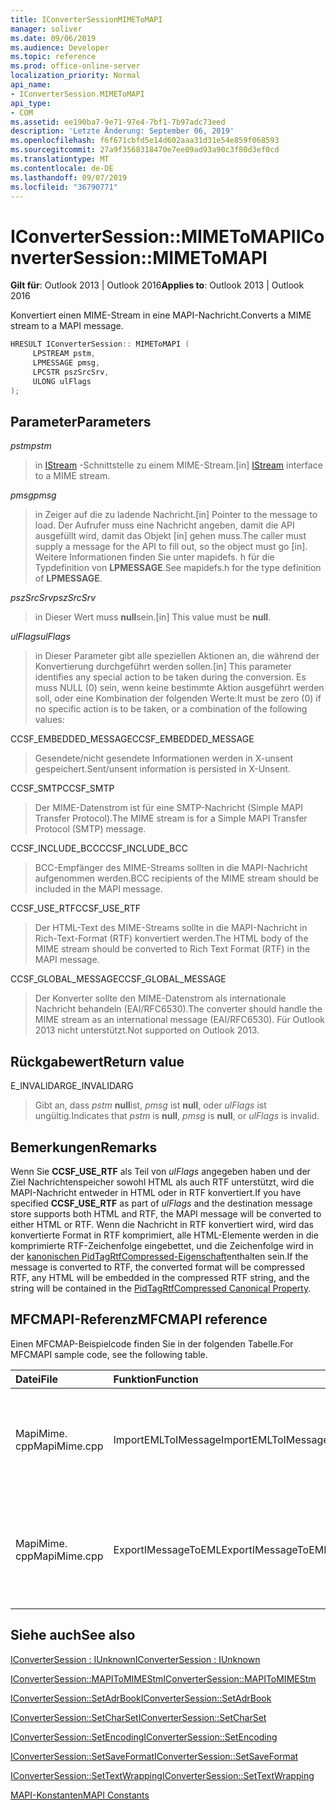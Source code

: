 ```yaml
---
title: IConverterSessionMIMEToMAPI
manager: soliver
ms.date: 09/06/2019
ms.audience: Developer
ms.topic: reference
ms.prod: office-online-server
localization_priority: Normal
api_name:
- IConverterSession.MIMEToMAPI
api_type:
- COM
ms.assetid: ee190ba7-9e71-97e4-7bf1-7b97adc73eed
description: 'Letzte Änderung: September 06, 2019'
ms.openlocfilehash: f6f671cbfd5e14d602aaa31d31e54e859f068593
ms.sourcegitcommit: 27a9f3568318470e7ee09ad93a90c3f80d3ef0cd
ms.translationtype: MT
ms.contentlocale: de-DE
ms.lasthandoff: 09/07/2019
ms.locfileid: "36790771"
---
```

# <a name="iconvertersessionmimetomapi"></a><span data-ttu-id="8fae4-103">IConverterSession::MIMEToMAPI</span><span class="sxs-lookup"><span data-stu-id="8fae4-103">IConverterSession::MIMEToMAPI</span></span>

  
  
<span data-ttu-id="8fae4-104">**Gilt für**: Outlook 2013 | Outlook 2016</span><span class="sxs-lookup"><span data-stu-id="8fae4-104">**Applies to**: Outlook 2013 | Outlook 2016</span></span> 
  
<span data-ttu-id="8fae4-105">Konvertiert einen MIME-Stream in eine MAPI-Nachricht.</span><span class="sxs-lookup"><span data-stu-id="8fae4-105">Converts a MIME stream to a MAPI message.</span></span>
  
```cpp
HRESULT IConverterSession:: MIMEToMAPI ( 
     LPSTREAM pstm, 
     LPMESSAGE pmsg, 
     LPCSTR pszSrcSrv, 
     ULONG ulFlags 
);
```

## <a name="parameters"></a><span data-ttu-id="8fae4-106">Parameter</span><span class="sxs-lookup"><span data-stu-id="8fae4-106">Parameters</span></span>

 <span data-ttu-id="8fae4-107">_pstm_</span><span class="sxs-lookup"><span data-stu-id="8fae4-107">_pstm_</span></span>
  
> <span data-ttu-id="8fae4-108">in [IStream](https://msdn.microsoft.com/library/aa380034%28VS.85%29.aspx) -Schnittstelle zu einem MIME-Stream.</span><span class="sxs-lookup"><span data-stu-id="8fae4-108">[in] [IStream](https://msdn.microsoft.com/library/aa380034%28VS.85%29.aspx) interface to a MIME stream.</span></span> 
    
 <span data-ttu-id="8fae4-109">_pmsg_</span><span class="sxs-lookup"><span data-stu-id="8fae4-109">_pmsg_</span></span>
  
> <span data-ttu-id="8fae4-110">in Zeiger auf die zu ladende Nachricht.</span><span class="sxs-lookup"><span data-stu-id="8fae4-110">[in] Pointer to the message to load.</span></span> <span data-ttu-id="8fae4-111">Der Aufrufer muss eine Nachricht angeben, damit die API ausgefüllt wird, damit das Objekt [in] gehen muss.</span><span class="sxs-lookup"><span data-stu-id="8fae4-111">The caller must supply a message for the API to fill out, so the object must go [in].</span></span> <span data-ttu-id="8fae4-112">Weitere Informationen finden Sie unter mapidefs. h für die Typdefinition von **LPMESSAGE**.</span><span class="sxs-lookup"><span data-stu-id="8fae4-112">See mapidefs.h for the type definition of **LPMESSAGE**.</span></span>
    
 <span data-ttu-id="8fae4-113">_pszSrcSrv_</span><span class="sxs-lookup"><span data-stu-id="8fae4-113">_pszSrcSrv_</span></span>
  
> <span data-ttu-id="8fae4-114">in Dieser Wert muss **null**sein.</span><span class="sxs-lookup"><span data-stu-id="8fae4-114">[in] This value must be **null**.</span></span>
    
 <span data-ttu-id="8fae4-115">_ulFlags_</span><span class="sxs-lookup"><span data-stu-id="8fae4-115">_ulFlags_</span></span>
  
> <span data-ttu-id="8fae4-116">in Dieser Parameter gibt alle speziellen Aktionen an, die während der Konvertierung durchgeführt werden sollen.</span><span class="sxs-lookup"><span data-stu-id="8fae4-116">[in] This parameter identifies any special action to be taken during the conversion.</span></span> <span data-ttu-id="8fae4-117">Es muss NULL (0) sein, wenn keine bestimmte Aktion ausgeführt werden soll, oder eine Kombination der folgenden Werte:</span><span class="sxs-lookup"><span data-stu-id="8fae4-117">It must be zero (0) if no specific action is to be taken, or a combination of the following values:</span></span>
    
<span data-ttu-id="8fae4-118">CCSF_EMBEDDED_MESSAGE</span><span class="sxs-lookup"><span data-stu-id="8fae4-118">CCSF_EMBEDDED_MESSAGE</span></span>
  
> <span data-ttu-id="8fae4-119">Gesendete/nicht gesendete Informationen werden in X-unsent gespeichert.</span><span class="sxs-lookup"><span data-stu-id="8fae4-119">Sent/unsent information is persisted in X-Unsent.</span></span>
    
<span data-ttu-id="8fae4-120">CCSF_SMTP</span><span class="sxs-lookup"><span data-stu-id="8fae4-120">CCSF_SMTP</span></span>
  
> <span data-ttu-id="8fae4-121">Der MIME-Datenstrom ist für eine SMTP-Nachricht (Simple MAPI Transfer Protocol).</span><span class="sxs-lookup"><span data-stu-id="8fae4-121">The MIME stream is for a Simple MAPI Transfer Protocol (SMTP) message.</span></span>
    
<span data-ttu-id="8fae4-122">CCSF_INCLUDE_BCC</span><span class="sxs-lookup"><span data-stu-id="8fae4-122">CCSF_INCLUDE_BCC</span></span>
  
> <span data-ttu-id="8fae4-123">BCC-Empfänger des MIME-Streams sollten in die MAPI-Nachricht aufgenommen werden.</span><span class="sxs-lookup"><span data-stu-id="8fae4-123">BCC recipients of the MIME stream should be included in the MAPI message.</span></span>
    
<span data-ttu-id="8fae4-124">CCSF_USE_RTF</span><span class="sxs-lookup"><span data-stu-id="8fae4-124">CCSF_USE_RTF</span></span>
  
> <span data-ttu-id="8fae4-125">Der HTML-Text des MIME-Streams sollte in die MAPI-Nachricht in Rich-Text-Format (RTF) konvertiert werden.</span><span class="sxs-lookup"><span data-stu-id="8fae4-125">The HTML body of the MIME stream should be converted to Rich Text Format (RTF) in the MAPI message.</span></span>

<span data-ttu-id="8fae4-126">CCSF_GLOBAL_MESSAGE</span><span class="sxs-lookup"><span data-stu-id="8fae4-126">CCSF_GLOBAL_MESSAGE</span></span>
> <span data-ttu-id="8fae4-127">Der Konverter sollte den MIME-Datenstrom als internationale Nachricht behandeln (EAI/RFC6530).</span><span class="sxs-lookup"><span data-stu-id="8fae4-127">The converter should handle the MIME stream as an international message (EAI/RFC6530).</span></span> <span data-ttu-id="8fae4-128">Für Outlook 2013 nicht unterstützt.</span><span class="sxs-lookup"><span data-stu-id="8fae4-128">Not supported on Outlook 2013.</span></span>
    
## <a name="return-value"></a><span data-ttu-id="8fae4-129">Rückgabewert</span><span class="sxs-lookup"><span data-stu-id="8fae4-129">Return value</span></span>

<span data-ttu-id="8fae4-130">E_INVALIDARG</span><span class="sxs-lookup"><span data-stu-id="8fae4-130">E_INVALIDARG</span></span>
  
> <span data-ttu-id="8fae4-131">Gibt an, dass _pstm_ **null**ist, _pmsg_ ist **null**, oder _ulFlags_ ist ungültig.</span><span class="sxs-lookup"><span data-stu-id="8fae4-131">Indicates that  _pstm_ is **null**,  _pmsg_ is **null**, or  _ulFlags_ is invalid.</span></span> 
    
## <a name="remarks"></a><span data-ttu-id="8fae4-132">Bemerkungen</span><span class="sxs-lookup"><span data-stu-id="8fae4-132">Remarks</span></span>

<span data-ttu-id="8fae4-133">Wenn Sie **CCSF_USE_RTF** als Teil von _ulFlags_ angegeben haben und der Ziel Nachrichtenspeicher sowohl HTML als auch RTF unterstützt, wird die MAPI-Nachricht entweder in HTML oder in RTF konvertiert.</span><span class="sxs-lookup"><span data-stu-id="8fae4-133">If you have specified **CCSF_USE_RTF** as part of  _ulFlags_ and the destination message store supports both HTML and RTF, the MAPI message will be converted to either HTML or RTF.</span></span> <span data-ttu-id="8fae4-134">Wenn die Nachricht in RTF konvertiert wird, wird das konvertierte Format in RTF komprimiert, alle HTML-Elemente werden in die komprimierte RTF-Zeichenfolge eingebettet, und die Zeichenfolge wird in der [kanonischen PidTagRtfCompressed-Eigenschaft](pidtagrtfcompressed-canonical-property.md)enthalten sein.</span><span class="sxs-lookup"><span data-stu-id="8fae4-134">If the message is converted to RTF, the converted format will be compressed RTF, any HTML will be embedded in the compressed RTF string, and the string will be contained in the [PidTagRtfCompressed Canonical Property](pidtagrtfcompressed-canonical-property.md).</span></span>
  
## <a name="mfcmapi-reference"></a><span data-ttu-id="8fae4-135">MFCMAPI-Referenz</span><span class="sxs-lookup"><span data-stu-id="8fae4-135">MFCMAPI reference</span></span>

<span data-ttu-id="8fae4-136">Einen MFCMAP-Beispielcode finden Sie in der folgenden Tabelle.</span><span class="sxs-lookup"><span data-stu-id="8fae4-136">For MFCMAPI sample code, see the following table.</span></span>
  
|<span data-ttu-id="8fae4-137">**Datei**</span><span class="sxs-lookup"><span data-stu-id="8fae4-137">**File**</span></span>|<span data-ttu-id="8fae4-138">**Funktion**</span><span class="sxs-lookup"><span data-stu-id="8fae4-138">**Function**</span></span>|<span data-ttu-id="8fae4-139">**Comment**</span><span class="sxs-lookup"><span data-stu-id="8fae4-139">**Comment**</span></span>|
|:-----|:-----|:-----|
|<span data-ttu-id="8fae4-140">MapiMime. cpp</span><span class="sxs-lookup"><span data-stu-id="8fae4-140">MapiMime.cpp</span></span>  <br/> |<span data-ttu-id="8fae4-141">ImportEMLToIMessage</span><span class="sxs-lookup"><span data-stu-id="8fae4-141">ImportEMLToIMessage</span></span>  <br/> |<span data-ttu-id="8fae4-142">MfcMapi verwendet MimeToMAPI, um eine EML-Datei in eine MAPI-Nachricht zu konvertieren.</span><span class="sxs-lookup"><span data-stu-id="8fae4-142">MFCMAPI uses MimeToMAPI to convert an EML file to a MAPI message.</span></span>  <br/> |
|<span data-ttu-id="8fae4-143">MapiMime. cpp</span><span class="sxs-lookup"><span data-stu-id="8fae4-143">MapiMime.cpp</span></span>  <br/> |<span data-ttu-id="8fae4-144">ExportIMessageToEML</span><span class="sxs-lookup"><span data-stu-id="8fae4-144">ExportIMessageToEML</span></span>  <br/> |<span data-ttu-id="8fae4-145">MfcMapi verwendet MAPIToMIMEStm, um eine MAPI-Nachricht in eine EML-Datei zu konvertieren.</span><span class="sxs-lookup"><span data-stu-id="8fae4-145">MFCMAPI uses MAPIToMIMEStm to convert a MAPI message to an EML file.</span></span>  <br/> |
   
## <a name="see-also"></a><span data-ttu-id="8fae4-146">Siehe auch</span><span class="sxs-lookup"><span data-stu-id="8fae4-146">See also</span></span>



[<span data-ttu-id="8fae4-147">IConverterSession : IUnknown</span><span class="sxs-lookup"><span data-stu-id="8fae4-147">IConverterSession : IUnknown</span></span>](iconvertersessioniunknown.md)
  
[<span data-ttu-id="8fae4-148">IConverterSession::MAPIToMIMEStm</span><span class="sxs-lookup"><span data-stu-id="8fae4-148">IConverterSession::MAPIToMIMEStm</span></span>](iconvertersession-mapitomimestm.md)
  
[<span data-ttu-id="8fae4-149">IConverterSession::SetAdrBook</span><span class="sxs-lookup"><span data-stu-id="8fae4-149">IConverterSession::SetAdrBook</span></span>](iconvertersession-setadrbook.md)
  
[<span data-ttu-id="8fae4-150">IConverterSession::SetCharSet</span><span class="sxs-lookup"><span data-stu-id="8fae4-150">IConverterSession::SetCharSet</span></span>](iconvertersession-setcharset.md)
  
[<span data-ttu-id="8fae4-151">IConverterSession::SetEncoding</span><span class="sxs-lookup"><span data-stu-id="8fae4-151">IConverterSession::SetEncoding</span></span>](iconvertersession-setencoding.md)
  
[<span data-ttu-id="8fae4-152">IConverterSession::SetSaveFormat</span><span class="sxs-lookup"><span data-stu-id="8fae4-152">IConverterSession::SetSaveFormat</span></span>](iconvertersession-setsaveformat.md)
  
[<span data-ttu-id="8fae4-153">IConverterSession::SetTextWrapping</span><span class="sxs-lookup"><span data-stu-id="8fae4-153">IConverterSession::SetTextWrapping</span></span>](iconvertersession-settextwrapping.md)


[<span data-ttu-id="8fae4-154">MAPI-Konstanten</span><span class="sxs-lookup"><span data-stu-id="8fae4-154">MAPI Constants</span></span>](mapi-constants.md)

